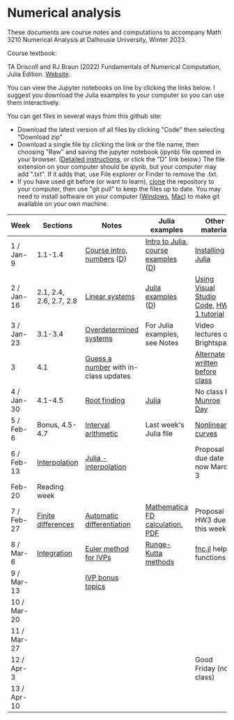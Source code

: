 # Numerical analysis

These documents are course notes and computations to accompany Math 3210 Numerical Analysis at Dalhousie University, Winter 2023.

Course textbook: 

TA Driscoll and RJ Braun (2022) Fundamentals of Numerical Computation, Julia Edition. [Website](https://tobydriscoll.net/fnc-julia/home.html).

You can view the Jupyter notebooks on line by clicking the links below. I suggest you download the Julia examples to your computer so you can use them interactively.

You can get files in several ways from this github site:

* Download the latest version of all files by clicking "Code" then selecting "Download zip"
* Download a single file by clicking the link or the file name, then choosing "Raw" and saving the jupyter notebook (ipynb) file opened in your browser. ([Detailed instructions](https://www.howtogeek.com/devops/how-to-download-single-files-from-a-github-repository/), or click the "D" link below.) The file extension on your computer should be ipynb, but your computer may add ".txt". If it adds that, use File explorer or Finder to remove the .txt.
* If you have used git before (or want to learn), [clone](https://github.com/git-guides/git-clone) the repository to your computer, then use "git pull" to keep the files up to date. You may need to install software on your computer ([Windows](https://git-scm.com/downloads), [Mac](https://www.atlassian.com/git/tutorials/install-git)) to make git available on your own machine.

| Week | Sections | Notes | Julia examples | Other material |
| ---- | -------- | ----- | -------------- | -------------- |
| 1 / Jan-9| 1.1-1.4 | [Course intro, numbers](W1-topics.ipynb) ([D](https://raw.githubusercontent.com/AndrewIrwin/m3210-notebooks/master/W1-topics.ipynb))| [Intro to Julia, course examples](W1-Intro-to-Julia.ipynb) ([D](https://raw.githubusercontent.com/AndrewIrwin/m3210-notebooks/master/W1-Intro-to-Julia.ipynb)) | [Installing Julia](W1-getting-Julia-working.ipynb) |
| 2 / Jan-16 | 2.1, 2.4, 2.6, 2.7, 2.8 | [Linear systems](W2-topics.ipynb) | [Julia examples](W2-julia.ipynb) ([D](https://raw.githubusercontent.com/AndrewIrwin/m3210-notebooks/master/W2-julia.ipynb)) | [Using Visual Studio Code](W2-using-vs-code.md), [HW 1 tutorial](hw-1-tutorial.ipynb)  | 
| 3 / Jan-23 | 3.1-3.4 | [Overdetermined systems](W3-topics.ipynb) | For Julia examples, see Notes | Video lectures on Brightspace | 
| 3  | 4.1 | [Guess a number](W3-root-finding.ipynb) with in-class updates | | [Alternate written before class](W3-root-finding-examples.ipynb) |
| 4 / Jan-30 | 4.1-4.5 | [Root finding](W4-topics.ipynb) | [Julia](W4-julia.ipynb) | No class F, [Munroe Day](https://www.dal.ca/about-dal/history-tradition/george_munro_day.html) |
| 5 / Feb-6 | Bonus, 4.5-4.7 | [Interval arithmetic](W5-interval-arithmetic.ipynb) | Last week's Julia file | [Nonlinear curves](W5-nonlinear-curves.ipynb) |
| 6 / Feb-13 | [Interpolation](W6-topics.ipynb) | [Julia - interpolation](W6-julia.ipynb)  | | Proposal due date now March 3 |
| Feb-20 | Reading week | | | | 
| 7 / Feb-27 | [Finite differences](W7-julia-fd.ipynb) | [Automatic differentiation](W6-automatic-differentiation.ipynb) | [Mathematica FD calculation](Finite-difference-by-interpolation.nb), [PDF](Finite-difference-by-interpolation.pdf) | Proposal + HW3 due this week |
| 8 / Mar-6 | [Integration](W7-integration.ipynb) | [Euler method for IVPs](W7-IVPs.ipynb) | [Runge-Kutta methods](W7-runge-kutta.ipynb) | [fnc.jl](fnc.jl) helper functions |
| 9 / Mar-13 | | [IVP bonus topics](W9-IVP-bonus.ipynb) | | |
| 10 / Mar-20 | | | | |
| 11 / Mar-27 | | | | |
| 12 / Apr-3 | | | | Good Friday (no class) |
| 13 / Apr-10 | | | | |



